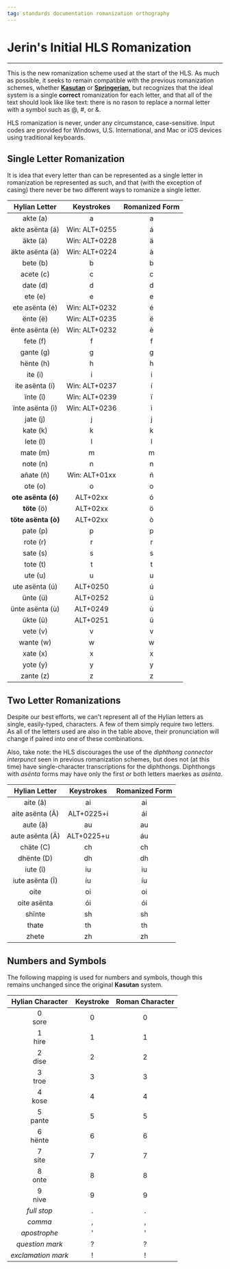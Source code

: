 ```yaml
---
tag: standards documentation romanization orthography
---
```

# Jerin's Initial HLS Romanization
---
This is the new romanization scheme used at the start of the HLS. As much as possible, it seeks to remain compatible with the previous romanization schemes, whether **[Kasutan](kasuto-roman)** or **[Springerian](springer-roman),** but recognizes that the ideal system is a single **correct** romanization for each letter, and that all of the text should look like like text: there is no rason to replace a normal letter with a symbol such as @, \#, or \&.

HLS romanization is never, under any circumstance, case-sensitive. Input codes are provided for Windows, U.S. International, and Mac or iOS devices using traditional keyboards.

## Single Letter Romanization
It is idea that every letter than can be represented as a single letter in romanization be represented as such, and that (with the exception of casing) there never be two different ways to romanize a single letter.

| Hylian Letter | Keystrokes | Romanized Form |
|:-:|:-:|:-:|
| akte (a) | a | a |
| akte asënta (á) | Win: ALT+0255 | á |
| äkte (ä) | Win: ALT+0228 | ä |
| äkte asënta (à) | Win: ALT+0224 | à |
| bete (b) | b | b |
| acete (c) | c | c |
| date (d) | d | d |
| ete (e) | e | e |
| ete asënta (é) | Win: ALT+0232 | é |
| ënte (ë) | Win: ALT+0235 | ë |
| ënte asënta (è) | Win: ALT+0232 | è |
| fete (f) | f | f |
| gante (g) | g | g |
| hënte (h) | h | h |
| ite (i) | i | i |
| ite asënta (í) | Win: ALT+0237 | í |
| ïnte (ï) | Win: ALT+0239 | ï |
| ïnte asënta (ì) | Win: ALT+0236 | ì |
| jate (j) | j | j |
| kate (k) | k | k |
| lete (l) | l | l |
| mate (m) | m | m |
| note (n) | n | n |
| añate (ñ) | Win: ALT+01xx | ñ |
| ote (o) | o | o |
| **ote asënta (ó)** | ALT+02xx | ó |
| **töte** (ö) | ALT+02xx | ö |
| **töte asënta (ò)** | ALT+02xx | ò |
| pate (p) | p | p |
| rote (r) | r | r |
| sate (s) | s | s |
| tote (t) | t | t |
| ute (u) | u | u |
| ute asënta (ú) | ALT+0250 | ú |
| ünte (ü) | ALT+0252 | ü |
| ünte asënta (ù) | ALT+0249 | ù |
| ûkte (û) | ALT+0251 | û |
| vete (v) | v | v |
| wante (w) | w | w |
| xate (x) | x | x |
| yote (y) | y | y |
| zante (z) | z | z |

## Two Letter Romanizations
Despite our best efforts, we can't represent all of the Hylian letters as single, easily-typed, characters. A few of them simply require two letters. As all of the letters used are also in the table above, their pronunciation will change if paired into one of these combinations.

Also, take note: the HLS discourages the use of the _diphthong connector interpunct_ seen in previous romanization schemes, but does not (at this time) have single-character transcriptions for the diphthongs. Diphthongs with _asënta_ forms may have only the first _or_ both letters maerkes as _asënta_.

| Hylian Letter | Keystrokes | Romanized Form |
|:-:|:-:|:-:|
| aite (â) | ai | ai |
| aite asënta (Â) | ALT+0225+i | ái |
| aute (ã) | au | au |
| aute asënta (Ã) | ALT+0225+u | áu |
| chäte (C) | ch | ch |
| dhënte (D) | dh | dh |
| iute (î) | iu | iu |
| iute asënta (Î) | íu | íu |
| oite | oi | oi |
| oite asënta | ói | ói |
| shïnte | sh | sh |
| thate | th | th |
| zhete | zh | zh |

## Numbers and Symbols
The following mapping is used for numbers and symbols, though this remains unchanged since the original **Kasutan** system.

| Hylian Character | Keystroke | Roman Character |
|:-:|:-:|:-:|
| <span class="hylian_kas">0</span><br>sore | 0 | 0 |
| <span class="hylian_kas">1</span><br>hire | 1 | 1 |
| <span class="hylian_kas">2</span><br>dise | 2 | 2 |
| <span class="hylian_kas">3</span><br>troe | 3 | 3 |
| <span class="hylian_kas">4</span><br>kose | 4 | 4 |
| <span class="hylian_kas">5</span><br>pante | 5 | 5 |
| <span class="hylian_kas">6</span><br>hënte | 6 | 6 |
| <span class="hylian_kas">7</span><br>site | 7 | 7 |
| <span class="hylian_kas">8</span><br>onte | 8 | 8 |
| <span class="hylian_kas">9</span><br>nive | 9 | 9 |
| _full stop_ | . | . |
| _comma_ | , | , |
| _apostrophe_ | \' | \' |
| _question mark_ | \? | \? |
| _exclamation mark_ | ! | ! |


